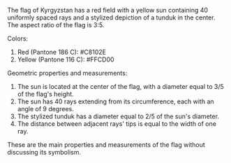 The flag of Kyrgyzstan has a red field with a yellow sun containing 40 uniformly spaced rays and a stylized depiction of a tunduk in the center. The aspect ratio of the flag is 3:5.

Colors:
1. Red (Pantone 186 C): #C8102E
2. Yellow (Pantone 116 C): #FFCD00

Geometric properties and measurements:
1. The sun is located at the center of the flag, with a diameter equal to 3/5 of the flag's height.
2. The sun has 40 rays extending from its circumference, each with an angle of 9 degrees.
3. The stylized tunduk has a diameter equal to 2/5 of the sun's diameter.
4. The distance between adjacent rays' tips is equal to the width of one ray.

These are the main properties and measurements of the flag without discussing its symbolism.